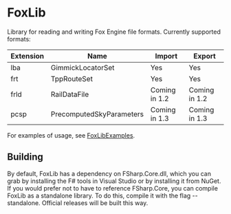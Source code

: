 # FoxLib
Library for reading and writing Fox Engine file formats. Currently supported formats:

| Extension | Name                          | Import         | Export        |
|-----------|-------------------------------|----------------|---------------|
| lba       | GimmickLocatorSet             | Yes            | Yes           |
| frt       | TppRouteSet                   | Yes            | Yes           |
| frld      | RailDataFile                  | Coming in 1.2  | Coming in 1.2 |
| pcsp      | PrecomputedSkyParameters      | Coming in 1.3  | Coming in 1.3 |

For examples of usage, see [FoxLibExamples](https://github.com/youarebritish/FoxLibExamples).

## Building
By default, FoxLib has a dependency on FSharp.Core.dll, which you can grab by installing the F# tools in Visual Studio or by installing it from NuGet. If you would prefer not to have to reference FSharp.Core, you can compile FoxLib as a standalone library. To do this, compile it with the flag --standalone. Official releases will be built this way.
